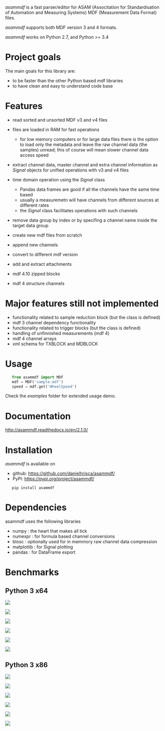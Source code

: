 *asammdf* is a fast parser/editor for ASAM (Associtation for Standardisation of Automation and Measuring Systems) MDF (Measurement Data Format) files. 

*asammdf* supports both MDF version 3 and 4 formats. 

*asammdf* works on Python 2.7, and Python >= 3.4


Project goals
=============
The main goals for this library are:

* to be faster than the other Python based mdf libraries
* to have clean and easy to understand code base

Features
========

* read sorted and unsorted MDF v3 and v4 files
* files are loaded in RAM for fast operations

    * for low memory computers or for large data files there is the option to load only the metadata and leave the raw channel data (the samples) unread; this of course will mean slower channel data access speed

* extract channel data, master channel and extra channel information as *Signal* objects for unified operations with v3 and v4 files
* time domain operation using the *Signal* class

    * Pandas data frames are good if all the channels have the same time based
    * usually a measuremetn will have channels from different sources at different rates
    * the *Signal* class facilitates operations with such channels
    
* remove data group by index or by specifing a channel name inside the target data group
* create new mdf files from scratch
* append new channels
* convert to different mdf version
* add and extract attachments
* mdf 4.10 zipped blocks
* mdf 4 structure channels

Major features still not implemented
====================================

* functionality related to sample reduction block (but the class is defined)
* mdf 3 channel dependency functionality
* functionality related to trigger blocks (but the class is defined)
* handling of unfinnished measurements (mdf 4)
* mdf 4 channel arrays
* xml schema for TXBLOCK and MDBLOCK

Usage
=====

```python
   from asammdf import MDF
   mdf = MDF('sample.mdf')
   speed = mdf.get('WheelSpeed')
 ```  
 
Check the *examples* folder for extended usage demo.

Documentation
=============
http://asammdf.readthedocs.io/en/2.1.0/

Installation
============
*asammdf* is available on 

* github: https://github.com/danielhrisca/asammdf/
* PyPI: https://pypi.org/project/asammdf/
    
```
   pip install asammdf
```
    
Dependencies
============
asammdf uses the following libraries

* numpy : the heart that makes all tick
* numexpr : for formula based channel conversions
* blosc : optionally used for in memmory raw channel data compression
* matplotlib : for Signal plotting
* pandas : for DataFrame export

Benchmarks
==========

Python 3 x64
------------

![](benchmarks/x64_open.png)

![](benchmarks/x64_open_ram_usage.png)

![](benchmarks/x64_save.png)

![](benchmarks/x64_save_ram_usage.png)

![](benchmarks/x64_get_all_channels.png)

![](benchmarks/x64_get_all_channels_ram_usage.png)

Python 3 x86
------------

![](benchmarks/x86_open.png)

![](benchmarks/x86_open_ram_usage.png)

![](benchmarks/x86_save.png)

![](benchmarks/x86_save_ram_usage.png)

![](benchmarks/x86_get_all_channels.png)

![](benchmarks/x86_get_all_channels_ram_usage.png)
